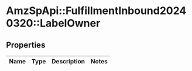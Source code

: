 # AmzSpApi::FulfillmentInbound20240320::LabelOwner

## Properties
Name | Type | Description | Notes
------------ | ------------- | ------------- | -------------

